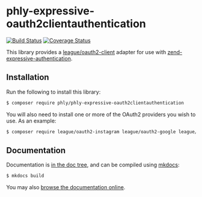 # phly-expressive-oauth2clientauthentication

[![Build Status](https://secure.travis-ci.org/phly/phly-expressive-oauth2clientauthentication.svg?branch=master)](https://secure.travis-ci.org/phly/phly-expressive-oauth2clientauthentication)
[![Coverage Status](https://coveralls.io/repos/github/phly/phly-expressive-oauth2clientauthentication/badge.svg?branch=master)](https://coveralls.io/github/phly/phly-expressive-oauth2clientauthentication?branch=master)

This library provides a [league/oauth2-client](http://oauth2-client.thephpleague.com)
adapter for use with [zend-expressive-authentication](https://docs.zendframework.com/zend-expressive-authentication).

## Installation

Run the following to install this library:

```bash
$ composer require phly/phly-expressive-oauth2clientauthentication
```

You will also need to install one or more of the OAuth2 providers you wish to
use. As an example:

```bash
$ composer require league/oauth2-instagram league/oauth2-google league/oauth2-facebook
```

## Documentation

Documentation is [in the doc tree](docs/book/), and can be compiled using [mkdocs](http://www.mkdocs.org):

```bash
$ mkdocs build
```

You may also [browse the documentation online](https://phly.github.io/phly-expressive-oauth2clientauthentication/).
